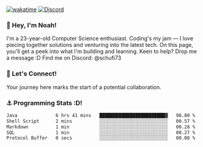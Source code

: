 [![wakatime](https://wakatime.com/badge/user/018b5c7c-fde2-4105-aa96-f5c758abb0a2.svg)](https://wakatime.com/@018b5c7c-fde2-4105-aa96-f5c758abb0a2)
[![Discord](https://img.shields.io/badge/Discord-5865F2?style=flat&logo=discord&logoColor=white)](https://discord.gg/eAW8AGXaGu)



### 👋 Hey, I'm Noah!
I'm a 23-year-old Computer Science enthusiast. Coding's my jam — I love piecing together solutions and venturing into the latest tech. On this page, you'll get a peek into what I'm building and learning. Keen to help? Drop me a message :D 
Find me on Discord: @schufi73

### 🤝 Let's Connect!
Your journey here marks the start of a potential collaboration.

### ⚓ Programming Stats :D!
<!--START_SECTION:waka-->

```txt
Java              6 hrs 41 mins   ████████████████████████▓   98.80 %
Shell Script      2 mins          ░░░░░░░░░░░░░░░░░░░░░░░░░   00.57 %
Markdown          1 min           ░░░░░░░░░░░░░░░░░░░░░░░░░   00.28 %
SQL               1 min           ░░░░░░░░░░░░░░░░░░░░░░░░░   00.27 %
Protocol Buffer   0 secs          ░░░░░░░░░░░░░░░░░░░░░░░░░   00.08 %
```

<!--END_SECTION:waka-->
